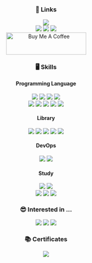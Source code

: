 <h1></h1>

<h3 align="center">📌 Links</h3>
<p align="center">
<a href="https://hits.seeyoufarm.com"><img src="https://hits.seeyoufarm.com/api/count/incr/badge.svg?url=https%3A%2F%2Fgithub.com%2FDohan-lab&count_bg=%2379C83D&title_bg=%23555555&icon=github.svg&icon_color=%23E7E7E7&title=hits&edge_flat=false"/></a><br>
  <a href="https://dohanspace.notion.site/Kwon-DoHan-34f1bf3dssssssssssssssssssssssssssssssssssssssssssssssssssssssssssssssssss841c4a70ba7c8bcbf941c443" target="_blank"><img src="https://img.shields.io/badge/Notion-282828?style=flat-square&logo=Notion&logoColor=white"/></a>
  <a href="https://discord.com/channels/@me/795869602566635540" target="_blank"><img src="https://img.shields.io/badge/Discord-331B3F?style=flat-square&logo=Discord&logoColor=white"/></a>
  <a href="mailto:barcode.k1011@gmail.com" target="_blank"><img src="https://img.shields.io/badge/Gmail-0A174E?style=flat-square&logo=Gmail&logoColor=white"/></a>
  <br>
  <a href="https://www.buymeacoffee.com/dohan" target="_blank"><img src="https://cdn.buymeacoffee.com/buttons/v2/default-yellow.png" alt="Buy Me A Coffee" style="height: 60px !important;width: 217px !important;" ></a>
</p>

<h3 align="center">🖥 Skills</h3>
<h4 align="center">Programming Language</h4>
<p align="center">
<a href="https://en.wikipedia.org/wiki/C_(programming_language)" target="_blank"><img src="https://img.shields.io/badge/C Lang-B1624E?style=flat-square&logo=C&logoColor=white"/></a>
<a href="https://en.wikipedia.org/wiki/C%2B%2B" target="_blank"><img src="https://img.shields.io/badge/Cpp-603F83?style=flat-square&logo=Cplusplus&logoColor=white"/></a>
<a href="https://en.wikipedia.org/wiki/Python_(programming_language)" target="_blank"><img src="https://img.shields.io/badge/Python-2BAE66?style=flat-square&logo=Python&logoColor=white"/></a>
<a href="https://en.wikipedia.org/wiki/Assembly_language" target="_blank"><img src="https://img.shields.io/badge/Assembler-6E6E6D?style=flat-square&logo=arm&logoColor=white"/></a> <br>
<a href="https://en.wikipedia.org/wiki/TypeScript" target="_blank"><img src="https://img.shields.io/badge/TypeScript-616247?style=flat-square&logo=TypeScript&logoColor=white"/></a>
<a href="https://en.wikipedia.org/wiki/Java_(programming_language)" target="_blank"><img src="https://img.shields.io/badge/Java-364b44?style=flat-square&logo=CoffeeScript&logoColor=white"/></a>
<a href="https://en.wikipedia.org/wiki/C_Sharp_(programming_language)" target="_blank"><img src="https://img.shields.io/badge/C%23-343148?style=flat-square&logo=sharp&logoColor=white"/></a>
<a href="https://en.wikipedia.org/wiki/HTML" target="_blank"><img src="https://img.shields.io/badge/HTML, CSS, JS-2D2926?style=flat-square&logo=html5&logoColor=white"/></a>
<a href="https://en.wikipedia.org/wiki/SQL" target="_blank"><img src="https://img.shields.io/badge/SQL-0A174E?style=flat-square&logo=MySQL&logoColor=white"/></a>
</p>
<h4 align="center">Library</h4>
<p align="center">
<a href="https://en.wikipedia.org/wiki/Node.js" target="_blank"><img src="https://img.shields.io/badge/Node.js-02343F?style=flat-square&logo=Node.js&logoColor=white"/></a>
<a href="https://en.wikipedia.org/wiki/React_(JavaScript_library)" target="_blank"><img src="https://img.shields.io/badge/React.js-422057?style=flat-square&logo=react&logoColor=white"/></a>
<a href="https://en.wikipedia.org/wiki/Next.js" target="_blank"><img src="https://img.shields.io/badge/Next.js-243665?style=flat-square&logo=next.js&logoColor=white"/></a>
<a href="https://en.wikipedia.org/wiki/Vue.js" target="_blank"><img src="https://img.shields.io/badge/Vue.js-317773?style=flat-square&logo=vue.js&logoColor=white"/></a>
<a href="https://en.wikipedia.org/wiki/Express.js" target="_blank"><img src="https://img.shields.io/badge/Express.js-616247?style=flat-square&logo=Express&logoColor=white"/></a>
</p>
<h4 align="center">DevOps</h4>
<p align="center">
<a href="https://en.wikipedia.org/wiki/GitHub" target="_blank"><img src="https://img.shields.io/badge/Git-6E6E6D?style=flat-square&logo=GitHub&logoColor=white"/></a>
<a href="https://en.wikipedia.org/wiki/Docker_(software)" target="_blank"><img src="https://img.shields.io/badge/Docker-343148?style=flat-square&logo=Docker&logoColor=white"/></a>
</p>
<h4 align="center">Study</h4>
<p align="center">
<a href="https://en.wikipedia.org/wiki/Operating_system" target="_blank"><img src="https://img.shields.io/badge/Operating System Theory-B1624E?style=flat-square&logo=microsoft&logoColor=white"/></a>
<a href="https://en.wikipedia.org/wiki/Data_structure" target="_blank"><img src="https://img.shields.io/badge/Data Structure Theory-603F83?style=flat-square&logo=Stackbit&logoColor=white"/></a><br>
<a href="https://en.wikipedia.org/wiki/Algorithm" target="_blank"><img src="https://img.shields.io/badge/Argorithm-2BAE66?style=flat-square&logo=React Router&logoColor=white"/></a>
<a href="https://en.wikipedia.org/wiki/Reverse_engineering" target="_blank"><img src="https://img.shields.io/badge/Reverse Engineering-6E6E6D?style=flat-square&logo=Serverless&logoColor=white"/></a>
<a href="https://en.wikipedia.org/wiki/Compiler" target="_blank"><img src="https://img.shields.io/badge/Compiling Theory-2D2926?style=flat-square&logo=Conventional Commits&logoColor=white"/></a>
</p>

<h3 align="center">😎 Interested in ...</h3>
<p align="center">
<img src="https://img.shields.io/badge/Something NEW-2D2926?style=flat-square&logo=OnePlus&logoColor=white"/>
<img src="https://img.shields.io/badge/Develop Hobby OS-616247?style=flat-square&logo=macOS&logoColor=white"/>
<img src="https://img.shields.io/badge/1 Day 1 Commit-364b44?style=flat-square&logo=GitHub&logoColor=white"/>
</p>

<h3 align="center">📚 Certificates</h3>
<p align="center">
<a href="http://www.q-net.or.kr/crf005.do?id=crf00505&jmCd=6921" target="_blank"><img src="https://img.shields.io/badge/정보처리기능사 | 2022-50586C?style=flat-square&logo=amazonec2&logoColor=white"/></a>
</p>

<h1></h1>
